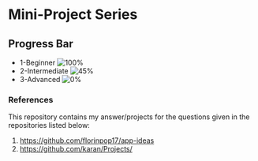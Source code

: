 # Mini-Project Series

## Progress Bar

- 1-Beginner ![100%](https://progress-bar.dev/100)
- 2-Intermediate ![45%](https://progress-bar.dev/45)
- 3-Advanced ![0%](https://progress-bar.dev/0)

### References
This repository contains my answer/projects for the questions given in the repositories listed below:
1. https://github.com/florinpop17/app-ideas
2. https://github.com/karan/Projects/
